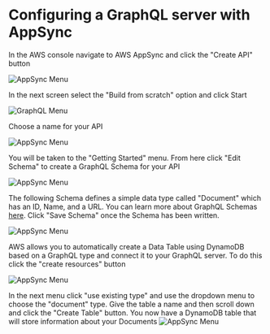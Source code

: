 # Configuring a GraphQL server with AppSync

In the AWS console navigate to AWS AppSync and click the "Create API" button

![AppSync Menu](https://i.ibb.co/N6FSPdN/Screen-Shot-2021-05-27-at-11-09-03-AM.png)

In the next screen select the "Build from scratch" option and click Start

![GraphQL Menu](https://i.ibb.co/wrP3bDv/Screen-Shot-2021-05-27-at-11-10-51-AM.png)

Choose a name for your API

![AppSync Menu](https://i.ibb.co/SN2FJDN/Screen-Shot-2021-05-27-at-11-11-12-AM.png)

You will be taken to the "Getting Started" menu. From here click "Edit Schema" to create a GraphQL Schema for your API

![AppSync Menu](https://i.ibb.co/N6FSPdN/Screen-Shot-2021-05-27-at-11-09-03-AM.png)

The following Schema defines a simple data type called "Document" which has an ID, Name, and a URL. You can learn more about GraphQL Schemas [here](https://graphql.org/learn/schema/). Click "Save Schema" once the Schema has been written.

![AppSync Menu](https://i.ibb.co/N6FSPdN/Screen-Shot-2021-05-27-at-11-09-03-AM.png)

AWS allows you to automatically create a Data Table using DynamoDB based on a GraphQL type and connect it to your GraphQL server. To do this click the "create resources" button

![AppSync Menu](https://i.ibb.co/N6FSPdN/Screen-Shot-2021-05-27-at-11-09-03-AM.png)

In the next menu click "use existing type" and use the dropdown menu to choose the "document" type. Give the table a name and then scroll down and click the "Create Table" button. You now have a DynamoDB table that will store information about your Documents
![AppSync Menu](https://i.ibb.co/N6FSPdN/Screen-Shot-2021-05-27-at-11-09-03-AM.png)
